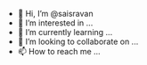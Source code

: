 - 👋 Hi, I’m @saisravan
- 👀 I’m interested in ...
- 🌱 I’m currently learning ...
- 💞️ I’m looking to collaborate on ...
- 📫 How to reach me ...

<!---
sravanyesh/sravanyesh is a ✨ special ✨ repository because its `README.md` (this file) appears on your GitHub profile.
You can click the Preview link to take a look at your changes.
--->
